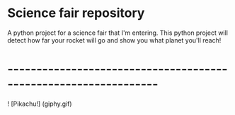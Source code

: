 # Science fair repository

A python project for a science fair that I'm entering. This python project will detect how far your rocket will go and show you what planet you'll reach!

# ----------------------------------------------------------------
! [Pikachu!] (giphy.gif)
